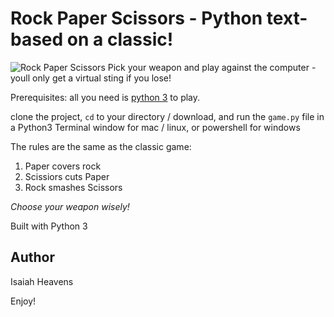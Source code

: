 # Rock Paper Scissors - Python text-based on  a classic!
![Rock Paper Scissors](rps.png)
Pick your weapon and play against the computer - youll only get a virtual sting if you lose!

Prerequisites: all you need is [python 3](https://www.python.org) to play.

clone the project, `cd` to your directory / download, and run the `game.py` file
in a Python3 Terminal window for mac / linux, or powershell for windows

The rules are the same as the classic game:

1. Paper covers rock
2. Scissiors cuts Paper
3. Rock smashes Scissors

*Choose your weapon wisely!*

Built with Python 3

## Author

Isaiah Heavens

Enjoy!